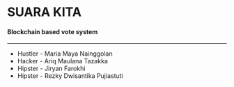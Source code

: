  # SUARA KITA
 #### Blockchain based vote system
----------------------------------------------------------------
- Hustler - Maria Maya Nainggolan
- Hacker - Ariq Maulana Tazakka
- Hipster - Jiryan Farokhi
- Hipster - Rezky Dwisantika Pujiastuti